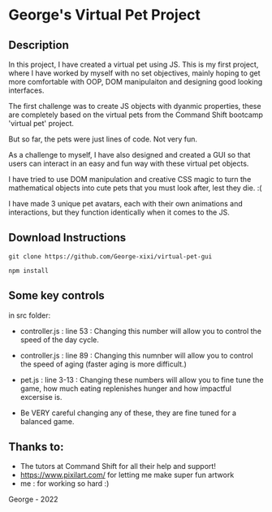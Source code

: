 # George's Virtual Pet Project

## Description
In this project, I have created a virtual pet using JS. This is my first project, where I have worked by myself with no set objectives, mainly hoping to get more comfortable with OOP, DOM manipulaiton and designing good looking interfaces.

The first challenge was to create JS objects with dyanmic properties, these are completely based on the virtual pets from the Command Shift bootcamp 'virtual pet' project.

But so far, the pets were just lines of code. Not very fun. 

As a challenge to myself, I have also designed and created a GUI so that users can interact in an easy and fun way with these virtual pet objects. 

I have tried to use DOM manipulation and creative CSS magic to turn the mathematical objects into cute pets that you must look after, lest they die. :(

I have made 3 unique pet avatars, each with their own animations and interactions, but they function identically when it comes to the JS.



## Download Instructions
```
git clone https://github.com/George-xixi/virtual-pet-gui
```
```
npm install
```

## Some key controls
in src folder:
- controller.js : line 53 : Changing this number will allow you to control the speed of the day cycle.
- controller.js : line 89 : Changing this numnber will allow you to control the speed of aging (faster aging is more difficult.)


- pet.js : line 3-13 : Changing these numbers will allow you to fine tune the game, how much eating replenishes hunger and how impactful excersise is. 
- Be VERY careful changing any of these, they are fine tuned for a balanced game.

## Thanks to:
- The tutors at Command Shift for all their help and support! 
- https://www.pixilart.com/ for letting me make super fun artwork
- me : for working so hard :)




George - 2022
